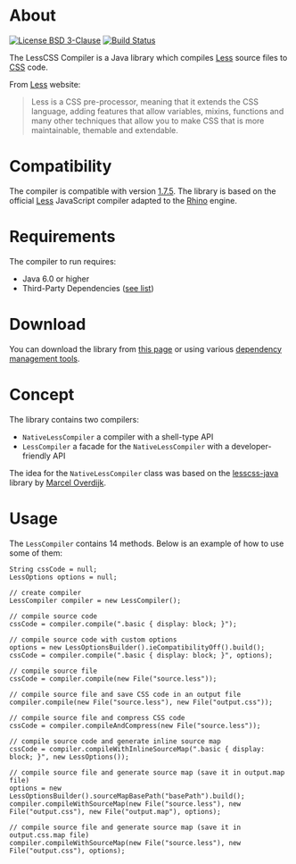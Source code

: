 # About
[![License BSD 3-Clause](https://img.shields.io/badge/license-BSD%203--Clause-blue.svg)](http://lesscss-compiler.projects.gabrys.biz/license.txt)
[![Build Status](https://travis-ci.org/gabrysbiz/lesscss-compiler.svg?branch=feature%2F2.0)](https://travis-ci.org/gabrysbiz/lesscss-compiler)

The LessCSS Compiler is a Java library which compiles [Less](http://lesscss.org/) source files to [CSS](http://www.w3.org/Style/CSS/) code.

From [Less](http://lesscss.org/) website:
> Less is a CSS pre-processor, meaning that it extends the CSS language, adding features that allow variables,
> mixins, functions and many other techniques that allow you to make CSS that is more maintainable, themable
> and extendable.

# Compatibility
The compiler is compatible with version [1.7.5](https://github.com/less/less.js/releases/tag/v1.7.5).
The library is based on the official [Less](http://lesscss.org/) JavaScript compiler adapted to the
[Rhino](https://developer.mozilla.org/en-US/docs/Mozilla/Projects/Rhino) engine.

# Requirements
The compiler to run requires:
* Java 6.0 or higher
* Third-Party Dependencies ([see list](http://lesscss-compiler.projects.gabrys.biz/LATEST/dependencies.html))

# Download
You can download the library from [this page](http://lesscss-compiler.projects.gabrys.biz/LATEST/download.html)
or using various [dependency management tools](http://lesscss-compiler.projects.gabrys.biz/LATEST/dependency-info.html).

# Concept
The library contains two compilers:
* `NativeLessCompiler` a compiler with a shell-type API
* `LessCompiler` a facade for the `NativeLessCompiler` with a developer-friendly API

The idea for the `NativeLessCompiler` class was based on the [lesscss-java](https://github.com/marceloverdijk/lesscss-java)
library by [Marcel Overdijk](https://github.com/marceloverdijk).

# Usage
The `LessCompiler` contains 14 methods. Below is an example of how to use some of them:
```
String cssCode = null;
LessOptions options = null;

// create compiler
LessCompiler compiler = new LessCompiler();

// compile source code
cssCode = compiler.compile(".basic { display: block; }");

// compile source code with custom options
options = new LessOptionsBuilder().ieCompatibilityOff().build();
cssCode = compiler.compile(".basic { display: block; }", options);

// compile source file
cssCode = compiler.compile(new File("source.less"));

// compile source file and save CSS code in an output file
compiler.compile(new File("source.less"), new File("output.css"));

// compile source file and compress CSS code
cssCode = compiler.compileAndCompress(new File("source.less"));

// compile source code and generate inline source map
cssCode = compiler.compileWithInlineSourceMap(".basic { display: block; }", new LessOptions());

// compile source file and generate source map (save it in output.map file)
options = new LessOptionsBuilder().sourceMapBasePath("basePath").build();
compiler.compileWithSourceMap(new File("source.less"), new File("output.css"), new File("output.map"), options);

// compile source file and generate source map (save it in output.css.map file)
compiler.compileWithSourceMap(new File("source.less"), new File("output.css"), options);
```